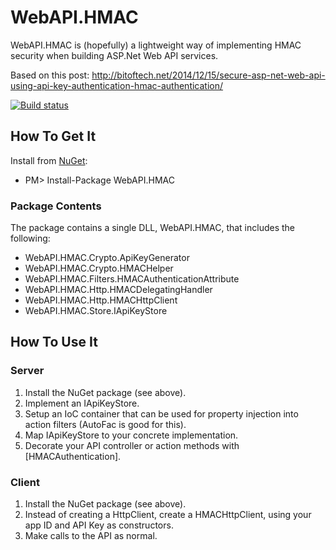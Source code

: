 # WebAPI.HMAC

WebAPI.HMAC is (hopefully) a lightweight way of implementing HMAC security when building ASP.Net Web API services.

Based on this post: http://bitoftech.net/2014/12/15/secure-asp-net-web-api-using-api-key-authentication-hmac-authentication/

[![Build status](https://ci.appveyor.com/api/projects/status/rgtjkcj5ccfce7rl?svg=true)](https://ci.appveyor.com/project/SamStrong/webapi-hmac)

## How To Get It

Install from [NuGet]("https://www.nuget.org/packages/WebAPI.HMAC/"):
* PM> Install-Package WebAPI.HMAC

### Package Contents

The package contains a single DLL, WebAPI.HMAC, that includes the following:
- WebAPI.HMAC.Crypto.ApiKeyGenerator
- WebAPI.HMAC.Crypto.HMACHelper
- WebAPI.HMAC.Filters.HMACAuthenticationAttribute
- WebAPI.HMAC.Http.HMACDelegatingHandler
- WebAPI.HMAC.Http.HMACHttpClient
- WebAPI.HMAC.Store.IApiKeyStore

## How To Use It

### Server

1. Install the NuGet package (see above).
2. Implement an IApiKeyStore.
3. Setup an IoC container that can be used for property injection into action filters (AutoFac is good for this).
4. Map IApiKeyStore to your concrete implementation.
5. Decorate your API controller or action methods with [HMACAuthentication].

### Client

1. Install the NuGet package (see above).
2. Instead of creating a HttpClient, create a HMACHttpClient, using your app ID and API Key as constructors.
3. Make calls to the API as normal.
